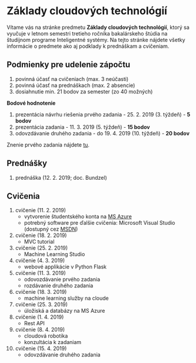 # Základy cloudových technológií

Vítame vás na stránke predmetu **Základy cloudových technológií**, ktorý sa vyučuje v letnom semestri tretieho ročníka bakalárskeho štúdia na študijnom programe Inteligentné systémy. Na tejto stránke nájdete všetky informácie o predmete ako aj podklady k prednáškam a cvičeniam.

## Podmienky pre udelenie zápočtu
1. povinná účasť na cvičeniach (max. 3 neúčasti)
2. povinná účasť na prednáškach (max. 2 absencie)
3. dosiahnutie min. 21 bodov za semester (zo 40 možných)

**Bodové hodnotenie**

1. prezentácia návrhu riešenia prvého zadania - 25. 2. 2019 (3. týždeň) - **5 bodov**
2. prezentácia zadania - 11. 3. 2019 (5. týždeň) - **15 bodov**
3. odovzdávanie druhého zadania - do 19. 4. 2019 (10. týždeň) - **20 bodov**

Znenie prvého zadania nájdete [tu](https://github.com/ianmagyar/zct-course/blob/master/assignments/assignment1.md).

## Prednášky
1. prednáška (12. 2. 2019; doc. Bundzel)

## Cvičenia
1. cvičenie (11. 2. 2019)
    * vytvorenie študentského konta na [MS Azure](https://azure.microsoft.com/en-us/free/students/)
    * potrebný software pre ďalšie cvičenia: Microsoft Visual Studio (dostupný cez [MSDN](https://nastavenia.tuke.sk/msdn/postup))
2. cvičenie (18. 2. 2019)
	* MVC tutorial
3. cvičenie (25. 2. 2019)
	* Machine Learning Studio
4. cvičenie (4. 3. 2019)
	* webové applikácie v Python Flask
5. cvičenie (11. 3. 2019)
	* odovozdávanie prvého zadania
	* rozdávanie druhého zadania
6. cvičenie (18. 3. 2019)
	* machine learning služby na cloude
7. cvičenie (25. 3. 2019)
	* úložiská a databázy na MS Azure
8. cvičenie (1. 4. 2019)
	* Rest API
9. cvičenie (8. 4. 2019)
	* cloudová robotika
	* konzultácia k zadaniam
10. cvičenie (15. 4. 2019)
	* odovzdávanie druhého zadania